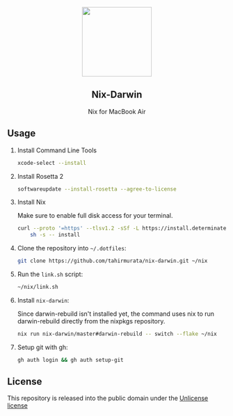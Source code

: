 <p align="center">
    <img src="https://1.gravatar.com/avatar/a9a8386448882291bd0082d2de054a9fa49a81f00c1c53917a675906e56737ff?size=512" width="160" />
    <h2 align="center">Nix-Darwin</h2>
</p>

<p align="center">Nix for MacBook Air</p>

## Usage
1. Install Command Line Tools

    ```sh
    xcode-select --install
    ```
2. Install Rosetta 2

    ```sh
    softwareupdate --install-rosetta --agree-to-license
    ```
3. Install Nix

    Make sure to enable full disk access for your terminal.

    ```sh
    curl --proto '=https' --tlsv1.2 -sSf -L https://install.determinate.systems/nix | \
        sh -s -- install
    ```
4. Clone the repository into `~/.dotfiles`:

    ```sh
    git clone https://github.com/tahirmurata/nix-darwin.git ~/nix
    ```
5. Run the `link.sh` script:

    ```sh
    ~/nix/link.sh
    ```
6. Install `nix-darwin`:

    Since darwin-rebuild isn't installed yet, the command uses nix to run darwin-rebuild directly from the nixpkgs repository.
    ```sh
    nix run nix-darwin/master#darwin-rebuild -- switch --flake ~/nix
    ```
7. Setup git with gh:

    ```sh
    gh auth login && gh auth setup-git
    ```

## License
This repository is released into the public domain under the [Unlicense license](UNLICENSE)
